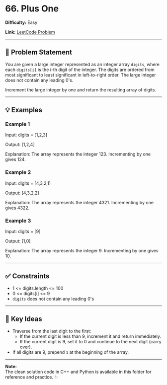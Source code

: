 # 66. Plus One

**Difficulty:** Easy

**Link:** [LeetCode Problem](https://leetcode.com/problems/plus-one/)

---

## 📝 Problem Statement

You are given a large integer represented as an integer array `digits`, where each `digits[i]` is the i-th digit of the integer. The digits are ordered from most significant to least significant in left-to-right order. The large integer does not contain any leading 0's.

Increment the large integer by one and return the resulting array of digits.

---

## 💡 Examples

### Example 1
Input: digits = [1,2,3]

Output: [1,2,4]  

Explanation: The array represents the integer 123. Incrementing by one gives 124.

### Example 2
Input: digits = [4,3,2,1]  

Output: [4,3,2,2]  

Explanation: The array represents the integer 4321. Incrementing by one gives 4322.

### Example 3
Input: digits = [9]  

Output: [1,0]  

Explanation: The array represents the integer 9. Incrementing by one gives 10.

---

## ✅ Constraints

* 1 <= digits.length <= 100
* 0 <= digits[i] <= 9
* `digits` does not contain any leading 0's

---

## 🔑 Key Ideas

* Traverse from the last digit to the first:
    * If the current digit is less than 9, increment it and return immediately.
    * If the current digit is 9, set it to 0 and continue to the next digit (carry over).
* If all digits are 9, prepend `1` at the beginning of the array.

---

**Note:**  
The clean solution code in C++ and Python is available in this folder for reference and practice. ✨